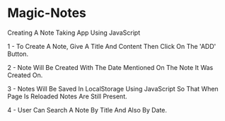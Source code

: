 # Magic-Notes
Creating A Note Taking App Using JavaScript 

1 - To Create A Note, Give A Title And Content Then Click On The 'ADD' Button.

2 - Note Will Be Created With The Date Mentioned On The Note It Was Created On.

3 - Notes Will Be Saved In LocalStorage Using JavaScript So That When Page Is Reloaded Notes Are Still Present.

4 - User Can Search A Note By Title And Also By Date.

